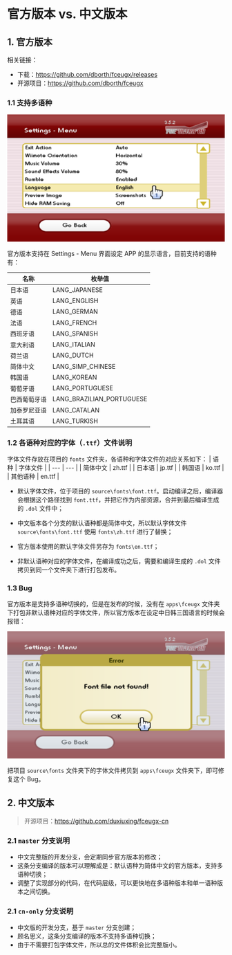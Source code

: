 # 官方版本 vs. 中文版本


## 1. 官方版本

相关链接：
- 下载：<https://github.com/dborth/fceugx/releases>
- 开源项目：<https://github.com/dborth/fceugx>

### 1.1 支持多语种

![设定语言](./set-language.png)

官方版本支持在 Settings - Menu 界面设定 APP 的显示语言，目前支持的语种有：

| 名称 | 枚举值 |
| --- | --- |
| 日本语 | LANG_JAPANESE |
| 英语 | LANG_ENGLISH |
| 德语 | LANG_GERMAN |
| 法语 | LANG_FRENCH |
| 西班牙语 | LANG_SPANISH |
| 意大利语 | LANG_ITALIAN |
| 荷兰语 | LANG_DUTCH |
| 简体中文 | LANG_SIMP_CHINESE |
| 韩国语 | LANG_KOREAN |
| 葡萄牙语 | LANG_PORTUGUESE |
| 巴西葡萄牙语 | LANG_BRAZILIAN_PORTUGUESE |
| 加泰罗尼亚语 | LANG_CATALAN |
| 土耳其语 | LANG_TURKISH |

### 1.2 各语种对应的字体（`.ttf`）文件说明

字体文件存放在项目的 `fonts` 文件夹，各语种和字体文件的对应关系如下：
| 语种 | 字体文件 |
| --- | --- |
| 简体中文 | zh.ttf |
| 日本语 | jp.ttf |
| 韩国语 | ko.ttf |
| 其他语种 | en.ttf |

- 默认字体文件，位于项目的 `source\fonts\font.ttf`。启动编译之后，编译器会根据这个路径找到 `font.ttf`，并把它作为内部资源，合并到最后编译生成的 `.dol` 文件中；

- 中文版本各个分支的默认语种都是简体中文，所以默认字体文件 `source\fonts\font.ttf` 使用 `fonts\zh.ttf` 进行了替换；

- 官方版本使用的默认字体文件另存为 `fonts\en.ttf`；

- 非默认语种对应的字体文件，在编译成功之后，需要和编译生成的 `.dol` 文件拷贝到同一个文件夹下进行打包发布。

### 1.3 Bug

官方版本是支持多语种切换的，但是在发布的时候，没有在 `apps\fceugx` 文件夹下打包非默认语种对应的字体文件，所以官方版本在设定中日韩三国语言的时候会报错：

![找不到字体文件](./font-file-not-found.png)

把项目 `source\fonts` 文件夹下的字体文件拷贝到 `apps\fceugx` 文件夹下，即可修复这个 Bug。

## 2. 中文版本

> 开源项目：<https://github.com/duxiuxing/fceugx-cn>

### 2.1 `master` 分支说明

- 中文完整版的开发分支，会定期同步官方版本的修改；
- 这条分支编译的版本可以理解成是：默认语种为简体中文的官方版本，支持多语种切换；
- 调整了实现部分的代码，在代码层级，可以更快地在多语种版本和单一语种版本之间切换。


### 2.1 `cn-only` 分支说明

- 中文版的开发分支，基于 `master` 分支创建；
- 顾名思义，这条分支编译的版本不支持多语种切换；
- 由于不需要打包字体文件，所以总的文件体积会比完整版小。
